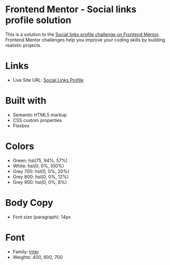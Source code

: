 # Frontend Mentor - Social links profile solution
This is a solution to the [Social links profile challenge on Frontend Mentor](https://www.frontendmentor.io/challenges/social-links-profile-UG32l9m6dQ). 
Frontend Mentor challenges help you improve your coding skills by building realistic projects. 

# Links
- Live Site URL: [Social Links Profile](https://ttyn08.github.io/SocialLinksProfile/)

# Built with
- Semantic HTML5 markup
- CSS custom properties
- Flexbox

# Colors
- Green: hsl(75, 94%, 57%)
- White: hsl(0, 0%, 100%)
- Grey 700: hsl(0, 0%, 20%)
- Grey 800: hsl(0, 0%, 12%)
- Grey 900: hsl(0, 0%, 8%)

# Body Copy
- Font size (paragraph): 14px

# Font
- Family: [Inter](https://fonts.google.com/specimen/Inter)
- Weights: 400, 600, 700
